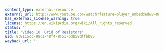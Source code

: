 ```yaml
---
content_type: external-resource
external_url: http://www.youtube.com/watch?feature=player_embedded&v=OFWYPqwVtHU
has_external_license_warning: true
license: https://en.wikipedia.org/wiki/All_rights_reserved
status: ''
title: 'Video 10: Grid of Resistors'
uid: 8c8115cc-98c1-48f4-8551-bdb58dffbb85
wayback_url: ''
---
```

